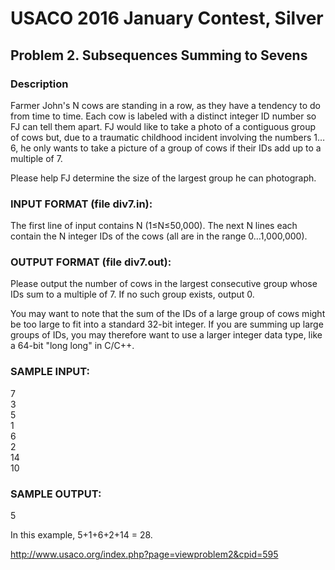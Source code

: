 # USACO 2016 January Contest, Silver
## Problem 2. Subsequences Summing to Sevens

### Description

Farmer John's N cows are standing in a row, as they have a tendency to do from time to time. Each cow is labeled with a distinct integer ID number so FJ can tell them apart. FJ would like to take a photo of a contiguous group of cows but, due to a traumatic childhood incident involving the numbers 1…6, he only wants to take a picture of a group of cows if their IDs add up to a multiple of 7.

Please help FJ determine the size of the largest group he can photograph.

### INPUT FORMAT (file div7.in):
The first line of input contains N (1≤N≤50,000). The next N lines each contain the N integer IDs of the cows (all are in the range 0…1,000,000).

### OUTPUT FORMAT (file div7.out):
Please output the number of cows in the largest consecutive group whose IDs sum to a multiple of 7. If no such group exists, output 0.

You may want to note that the sum of the IDs of a large group of cows might be too large to fit into a standard 32-bit integer. If you are summing up large groups of IDs, you may therefore want to use a larger integer data type, like a 64-bit "long long" in C/C++.

### SAMPLE INPUT:
7  
3  
5  
1  
6  
2  
14  
10  


### SAMPLE OUTPUT:
5  

In this example, 5+1+6+2+14 = 28.

http://www.usaco.org/index.php?page=viewproblem2&cpid=595